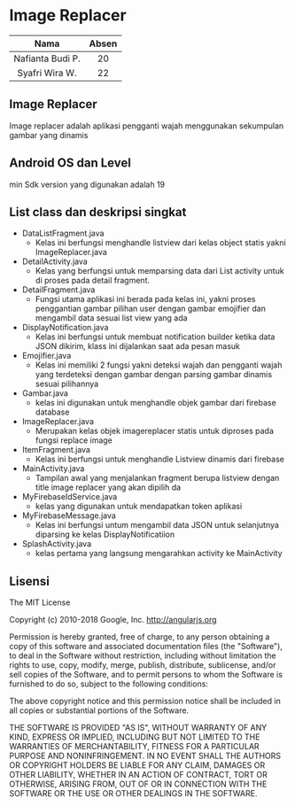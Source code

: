 # Image Replacer
| Nama | Absen |
| :---------------: | :---------------:|
| Nafianta Budi P.  | 20 |
| Syafri Wira W.    | 22 |

## Image Replacer
Image replacer adalah aplikasi pengganti wajah menggunakan sekumpulan gambar yang dinamis

## Android OS dan Level
min Sdk version yang digunakan adalah 19

## List class dan deskripsi singkat
+ DataListFragment.java
    + Kelas ini berfungsi menghandle listview dari kelas object statis yakni ImageReplacer.java
+ DetailActivity.java
    + Kelas yang berfungsi untuk memparsing data dari List activity untuk di proses pada detail fragment.
+ DetailFragment.java
    + Fungsi utama aplikasi ini berada pada kelas ini, yakni proses penggantian gambar pilihan user dengan gambar emojifier dan mengambil data sesuai list view yang ada
+ DisplayNotification.java
    + Kelas ini berfungsi untuk membuat notification builder ketika data JSON dikirim, klass ini dijalankan saat ada pesan masuk
+ Emojifier.java
    + Kelas ini memiliki 2 fungsi yakni deteksi wajah dan pengganti wajah yang terdeteksi dengan gambar dengan parsing gambar dinamis sesuai pilihannya 
+ Gambar.java
    + kelas ini digunakan untuk menghandle objek gambar dari firebase database
+ ImageReplacer.java
    + Merupakan kelas objek imagereplacer statis untuk diproses pada fungsi replace image 
+ ItemFragment.java
    + Kelas ini berfungsi untuk menghandle Listview dinamis dari firebase 
+ MainActivity.java
    + Tampilan awal yang menjalankan fragment berupa listview dengan title image replacer yang akan dipilih da
+ MyFirebaseIdService.java
    + kelas yang digunakan untuk mendapatkan token aplikasi 
+ MyFirebaseMessage.java
    + Kelas ini berfungsi untum mengambil data JSON untuk selanjutnya diparsing ke kelas DisplayNotificatiion 
+ SplashActivity.java
    + kelas pertama yang langsung mengarahkan activity ke MainActivity

## Lisensi
The MIT License

Copyright (c) 2010-2018 Google, Inc. http://angularjs.org

Permission is hereby granted, free of charge, to any person obtaining a copy
of this software and associated documentation files (the "Software"), to deal
in the Software without restriction, including without limitation the rights
to use, copy, modify, merge, publish, distribute, sublicense, and/or sell
copies of the Software, and to permit persons to whom the Software is
furnished to do so, subject to the following conditions:

The above copyright notice and this permission notice shall be included in
all copies or substantial portions of the Software.

THE SOFTWARE IS PROVIDED "AS IS", WITHOUT WARRANTY OF ANY KIND, EXPRESS OR
IMPLIED, INCLUDING BUT NOT LIMITED TO THE WARRANTIES OF MERCHANTABILITY,
FITNESS FOR A PARTICULAR PURPOSE AND NONINFRINGEMENT. IN NO EVENT SHALL THE
AUTHORS OR COPYRIGHT HOLDERS BE LIABLE FOR ANY CLAIM, DAMAGES OR OTHER
LIABILITY, WHETHER IN AN ACTION OF CONTRACT, TORT OR OTHERWISE, ARISING FROM,
OUT OF OR IN CONNECTION WITH THE SOFTWARE OR THE USE OR OTHER DEALINGS IN
THE SOFTWARE.

      

